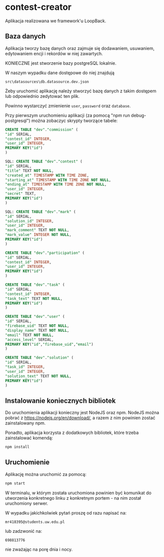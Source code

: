 # contest-creator

Aplikacja realizowana we framework'u LoopBack.

## Baza danych

Aplikacja tworzy bazę danych oraz zajmuje się dodawaniem, usuwaniem, edytowaniem encji i rekordów w niej zawartych.

KONIECZNE jest stworzenie bazy postgreSQL lokalnie.

W naszym wypadku dane dostępowe do niej znajdują

```
src\datasources\db.datasource.dev.json
```

Żeby uruchomić aplikację należy stworzyć bazę danych z takim dostępem lub odpowiednio zedytować ten plik.

Powinno wystarczyć zmienienie `user`, `password` oraz `database`.

Przy pierwszym uruchomieniu aplikacji (za pomocą "npm run debug-postgresql") można zobaczyc skrypty tworzące tabele:

```sql
CREATE TABLE "dev"."commission" (
"id" SERIAL,
"contest_id" INTEGER,
"user_id" INTEGER,
PRIMARY KEY("id")
)

SQL: CREATE TABLE "dev"."contest" (
"id" SERIAL,
"title" TEXT NOT NULL,
"created_at" TIMESTAMP WITH TIME ZONE,
"starting_at" TIMESTAMP WITH TIME ZONE NOT NULL,
"ending_at" TIMESTAMP WITH TIME ZONE NOT NULL,
"user_id" INTEGER,
"secret" TEXT,
PRIMARY KEY("id")
)

SQL: CREATE TABLE "dev"."mark" (
"id" SERIAL,
"solution_id" INTEGER,
"user_id" INTEGER,
"mark_comment" TEXT NOT NULL,
"mark_value" INTEGER NOT NULL,
PRIMARY KEY("id")
)

CREATE TABLE "dev"."participation" (
"id" SERIAL,
"contest_id" INTEGER,
"user_id" INTEGER,
PRIMARY KEY("id")
)

CREATE TABLE "dev"."task" (
"id" SERIAL,
"contest_id" INTEGER,
"task_text" TEXT NOT NULL,
PRIMARY KEY("id")
)

CREATE TABLE "dev"."user" (
"id" SERIAL,
"firebase_uid" TEXT NOT NULL,
"display_name" TEXT NOT NULL,
"email" TEXT NOT NULL,
"access_level" SERIAL,
PRIMARY KEY("id","firebase_uid","email")
)

CREATE TABLE "dev"."solution" (
"id" SERIAL,
"task_id" INTEGER,
"user_id" INTEGER,
"solution_text" TEXT NOT NULL,
PRIMARY KEY("id")
)
```

## Instalowanie koniecznych bibliotek

Do uruchomienia aplikacji konieczny jest NodeJS oraz npm. NodeJS można pobrać z https://nodejs.org/en/download/, a razem z nim powinien zostać zainstalowany npm.

Ponadto, aplikacja korzysta z dodatkowych bibliotek, które trzeba zainstalować komendą:

```sh
npm install
```

## Uruchomienie

Aplikację można uruchomić za pomocą:

```sh
npm start
```

W terminalu, w którym została uruchomiona powinien być komunikat do utworzenia konkretnego linku z konkretnym portem - na nim został uruchomiony serwer.

W wypadku jakichkolwiek pytań proszę od razu napisać na:

```
mr418395@students.uw.edu.pl
```

lub zadzwonić na:

```
698813776
```

nie zważając na porę dnia i nocy.
